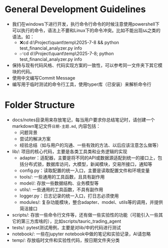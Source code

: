 # General Development Guidelines
- 我们在windows下进行开发，执行命令行命令的时候注意使用powershell下可以执行的命令，语法上不要和Linux下的命令冲突。比如不能出现`&&`之类的语法。如：
    - ❌cd d:\Project\quant\temp\2025-7-8 && python test_financial_analyzer.py info
    - ✅cd d:\Project\quant\temp\2025-7-8; python test_financial_analyzer.py info
- 保持与现有代码风格、代码实现方案的一致性，可以参考同一文件夹下其它模块的代码。
- 使用中文编写Commit Message
- 编写用于临时测试的命令行工具，使用typer库（已安装）来解析命令行

# Folder Structure
- docs/notes目录用来存放笔记，每当用户要求你总结笔记时，请创建一个markdown笔记文件`日期-主题.md`, 内容包括：
    - 问题背景
    - 尝试的解决方案
    - 经验总结（如与用户的沟通、一些有效的方法、以后应该注意怎么做等）
- lib/: 项目的核心代码，主要是各类工具类和业务逻辑的实现
    - adapter：适配器，主要是将不同的API或数据源适配到统一的接口上，包括分布式锁，数据库访问，大模型，新闻模块，交易所接口，通知等
    - config.py：读取配置的统一入口，主要是读取配置文件和环境变量
    - tools/: 一些通用的工具函数，且具有副作用
    - model/: 存放一些数据结构、业务模型等
    - utils/: 一些通用的工具函数，不具有副作用
    - logger.py：日志记录的统一入口，打日志必须使用
    - modules/: 复杂功能模块，整合adapter、model、utils等的调用，并提供简洁接口
- scripts/: 存放一些命令行文件等，还有做一些实验性的功能（可能引入一些其它的第三方库啥的），比如scripts/tauric_trading_agent
- tests/: pytest测试用例，主要是对lib/中的代码进行测试
- notebook/: 一些在jupyter notebook中做的笔记和实验记录，AI请忽略
- temp/: 存放临时文件和实验性代码，按日期文件夹分类